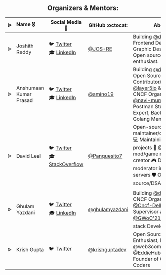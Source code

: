 <div align="center">
  <h2 align="center"> Organizers & Mentors:</h2>
</div>

|    ᐉ    |      Name :medal_military:    |     Social Media :wave:    | GitHub :octocat: | About |
|:-------------:|:-------------------|------------------|---------------|---------------|
| ᐉ | Joshith Reddy | :bird: [Twitter](https://twitter.com/JoshithReddy_g) <br>:mortar_board: [LinkedIn](https://www.linkedin.com/in/joshith-reddy-gopidi/) | [@JOS-RE](https://github.com/jos-re)  | Building [@devstrons](https://github.com/devstrons), Frontend Developer, Graphic Designer, Open source enthusiast. |
| ᐉ | Anshumaan Kumar Prasad | :bird: [Twitter](https://twitter.com/aminostwt) <br>:mortar_board: [LinkedIn](https://www.linkedin.com/in/anshumaankumarprasad) | [@amino19](https://github.com/amino19)  | Building [@devstrons](https://github.com/devstrons), Open Source Contributor/Member at [@layer5io](https://github.com/layer5io) & [meshery](https://github.com/meshery), CNCF Organizer [@navi-mumbai](https://community.cncf.io/navi-mumbai), Postman Student Expert, Backend ❤️ Golang Mentor |
| ᐉ | David Leal | :bird: [Twitter](https://twitter.com/David_Leal_7) <br>:mortar_board: [StackOverflow](https://stackoverflow.com/users/14539444/david-leal) | [@Panquesito7](https://github.com/Panquesito7)  |  Open-source maintainer/contributor 💻 Maintaining 50+ projects 🚀 [@Minetest](https://www.minetest.net) mod/game maintainer & creator 🎮 Discord moderator in 20+ servers 🛡 Open-source/DSA mentor 🛠 |
| ᐉ | Ghulam Yazdani | :bird: [Twitter](https://twitter.com/iamyazreza) <br>:mortar_board: [LinkedIn](https://www.linkedin.com/in/ghulamyazdani/) | [@ghulamyazdani](https://github.com/ghulamyazdani)  |  Building [@devstrons](https://github.com/devstrons), CNCF Organizer [@Cncf-Delhi](https://community.cncf.io/delhi/), Supervisor at [@GWoC'21❄️](https://github.com/girlscript/winter-of-contributing), Full stack Developer |
| ᐉ | Krish Gupta | :bird: [Twitter](https://twitter.com/krishguptadev) | [@krishguptadev](https://github.com/krishguptadev) | Open Source Enthusiast, Maintainer @web3community @EddieHubCommunity, Founder of Cerulean Coders |
